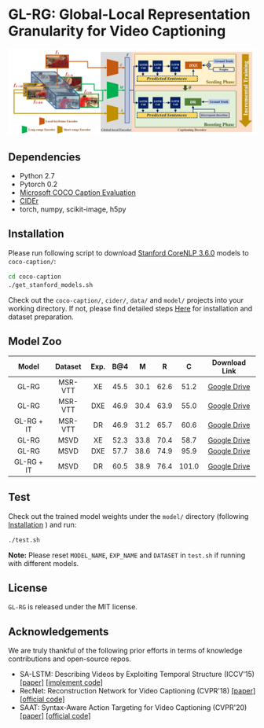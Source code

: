 # GL-RG: Global-Local Representation Granularity for Video Captioning

![framework.png](Figs/framework.png)



## Dependencies

* Python 2.7
* Pytorch 0.2
* [Microsoft COCO Caption Evaluation](https://github.com/tylin/coco-caption)
* [CIDEr](https://github.com/plsang/cider)
* torch, numpy, scikit-image, h5py 



## Installation

Please run following script to download [Stanford CoreNLP 3.6.0](http://stanfordnlp.github.io/CoreNLP/index.html) models to `coco-caption/`:

```bash
cd coco-caption
./get_stanford_models.sh
```

Check out the `coco-caption/`,  `cider/`,  `data/` and `model/` projects into your working directory. If not, please find detailed steps [Here](docs/INSTALL.md) for installation and dataset preparation.



## Model Zoo

| Model | Dataset | Exp. | B@4 | M | R | C | Download Link |
| :--------: | :---------: | :-----------: | :----------: | :----------: | :----------: | :----------: | :----------: |
| GL-RG | MSR-VTT | XE | 45.5  | 30.1 | 62.6 | 51.2 | [Google Drive]() |
| GL-RG | MSR-VTT | DXE | 46.9 | 30.4 | 63.9 | 55.0 | [Google Drive]() |
| GL-RG + IT | MSR-VTT | DR | 46.9 | 31.2 | 65.7 | 60.6 | [Google Drive]() |
| GL-RG | MSVD | XE | 52.3  | 33.8 | 70.4 | 58.7 | [Google Drive]() |
| GL-RG | MSVD | DXE | 57.7 | 38.6 | 74.9 | 95.9 | [Google Drive]() |
| GL-RG + IT | MSVD | DR | 60.5 | 38.9 | 76.4 | 101.0 | [Google Drive]() |



## Test

Check out the trained model weights under the `model/` directory (following [Installation](docs/INSTALL.md) ) and run:
```bash
./test.sh
```

**Note:** Please reset `MODEL_NAME`, `EXP_NAME` and `DATASET` in `test.sh` if running with different models.



## License

`GL-RG` is released under the MIT license.



## Acknowledgements
We are truly thankful of the following prior efforts in terms of knowledge contributions and open-source repos.
+ SA-LSTM: Describing Videos by Exploiting Temporal Structure (ICCV'15) [[paper]](https://www.cv-foundation.org/openaccess/content_iccv_2015/papers/Yao_Describing_Videos_by_ICCV_2015_paper.pdf) [[implement code]](https://github.com/hobincar/SA-LSTM)
+ RecNet: Reconstruction Network for Video Captioning (CVPR'18) [[paper]](https://openaccess.thecvf.com/content_cvpr_2018/papers/Wang_Reconstruction_Network_for_CVPR_2018_paper.pdf) [[official code]](https://github.com/hobincar/RecNet) 
+ SAAT: Syntax-Aware Action Targeting for Video Captioning (CVPR'20) [[paper]](https://openaccess.thecvf.com/content_CVPR_2020/papers/Zheng_Syntax-Aware_Action_Targeting_for_Video_Captioning_CVPR_2020_paper.pdf) [[official code]](https://github.com/SydCaption/SAAT)
